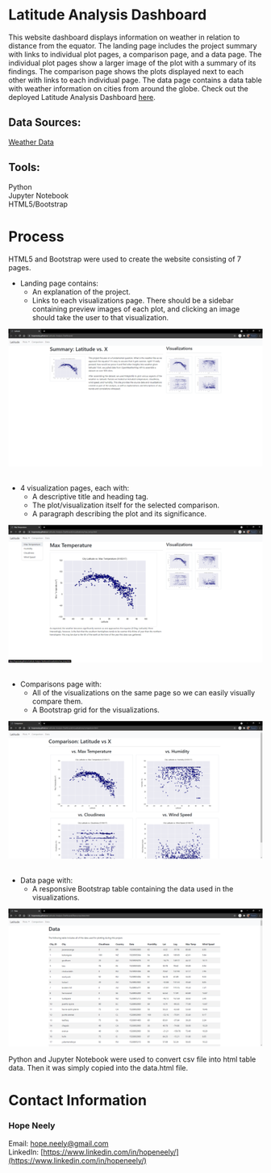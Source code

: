 # Latitude Analysis Dashboard

This website dashboard displays information on weather in relation to distance from the equator. The landing page includes the project summary with links to individual plot pages, a comparison page, and a data page. The individual plot pages show a larger image of the plot with a summary of its findings. The comparison page shows the plots displayed next to each other with links to each individual page. The data page contains a data table with weather information on cities from around the globe. Check out the deployed Latitude Analysis Dashboard [here](https://hopeneely.github.io/Web-Design-Challenge/index.html).

## Data Sources:

 [Weather Data](Resources/cities.csv)

## Tools:

Python<br>
Jupyter Notebook<br>
HTML5/Bootstrap

# Process

HTML5 and Bootstrap were used to create the website consisting of 7 pages.
* Landing page contains:
  * An explanation of the project.
  * Links to each visualizations page. There should be a sidebar containing preview images of each plot, and clicking an image should take the user to that visualization.<br>
  
![image](Images/Latitude_Landing.png)<br>
<br>
* 4 visualization pages, each with:
  * A descriptive title and heading tag.
  * The plot/visualization itself for the selected comparison.
  * A paragraph describing the plot and its significance.<br>

![image](Images/Max_Temp_Page.png)<br>
<br>
* Comparisons page with:
  * All of the visualizations on the same page so we can easily visually compare them.
  * A Bootstrap grid for the visualizations.<br>

![image](Images/Comp_Page.png)<br>
<br>
* Data page with:
  * A responsive Bootstrap table containing the data used in the visualizations.<br>

![image](Images/Data_Page.png)<br>

Python and Jupyter Notebook were used to convert csv file into html table data. Then it was simply copied into the data.html file.<br> 

# Contact Information
### Hope Neely<br>
Email: [hope.neely@gmail.com](hope.neely@gmail.com)<br>
LinkedIn: [https://www.linkedin.com/in/hopeneely/](https://www.linkedin.com/in/hopeneely/)

